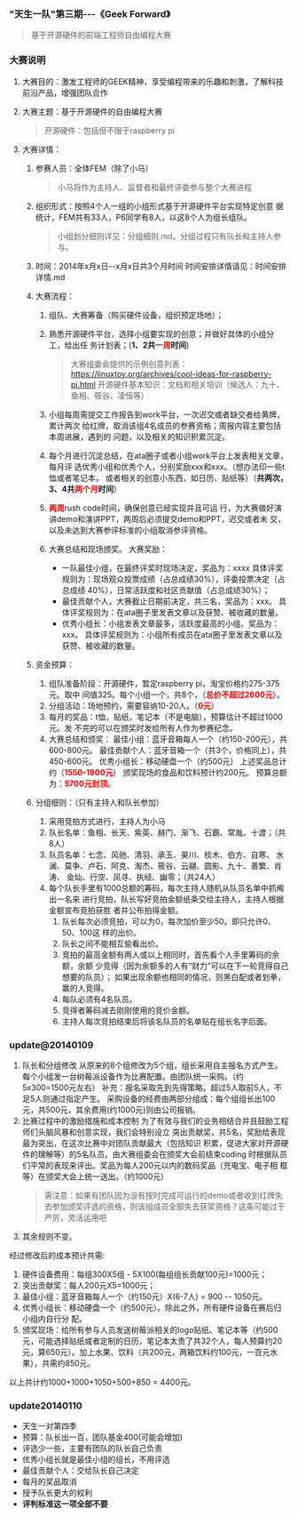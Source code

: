 ### "天生一队"第三期---《Geek Forward》

> 基于开源硬件的前端工程师自由编程大赛

### 大赛说明
1.  大赛目的：激发工程师的GEEK精神，享受编程带来的乐趣和刺激，了解科技前沿产品，增强团队合作
2.  大赛主题：基于开源硬件的自由编程大赛

    > 开源硬件：包括但不限于raspberry pi

3.  大赛详情：
    1.  参赛人员：全体FEM（除了小马）

        > 小马将作为主持人、监督者和最终评委参与整个大赛进程

    2.  组织形式：按照4个人一组的小组形式基于开源硬件平台实现特定创意
        据统计，FEM共有33人，P6同学有8人，以这8个人为组长组队。

        >小组划分细则详见：分组细则.md。分组过程只有队长和主持人参与。

    3.  时间：2014年x月x日--x月x日共3个月时间
        时间安排详情请见：时间安排详情.md

    4.  大赛流程：
        1.  组队、大赛筹备（购买硬件设备，组织预定场地）；
        2.  熟悉开源硬件平台，选择小组要实现的创意；并做好具体的小组分工，给出任
            务计划表；(**1、2共<b style="color:red">一周</b>时间**)
            
            >  大赛组委会提供的示例创意列表：<https://linuxtoy.org/archives/cool-ideas-for-raspberry-pi.html>
            >  开源硬件基本知识：文档和相关培训（候选人：九十、鱼相、筱谷、凌恒等）

        3.  小组每周需提交工作报告到work平台，一次迟交或者缺交者给黄牌，累计两次
            给红牌，取消该组4名成员的参赛资格；周报内容主要包括本周进展，遇到的
            问题，以及相关的知识积累沉淀。
        4.  每个月进行沉淀总结，在ata圈子或者小组work平台上发表相关文章，每月评
            选优秀小组和优秀个人，分别奖励xxx和xxx。（想办法印一些t恤或者笔记本，
            或者相关的创意小东西，如日历、贴纸等）（**共两次，3、4共<b style="color:red">两个月</b>时间**）
        5.  <b style="color:red">两周</b>rush code时间，确保创意已经实现并且可运
            行，为大赛做好演讲demo和演讲PPT，两周后必须提交demo和PPT，迟交或者未
            交，以及未达到大赛参评标准的小组取消参评资格。
        6.  大赛总结和现场颁奖。
            大赛奖励：
              * 一队最佳小组，在最终评奖时现场决定，奖品为：xxxx
                具体评奖规则为：现场观众投票成绩（占总成绩30%），评委投票决定（占总成绩
                40%），日常活跃度和社区贡献值（占总成绩30%）；
              * 最佳贡献个人，大赛截止日期前决定，共三名，奖品为：xxx。
                具体评奖规则为：在ata圈子里发表文章以及获赞、被收藏的数量。
              * 优秀小组长：小组发表文章最多，活跃度最高的小组。奖品为：xxx。
                具体评奖规则为：小组所有成员在ata圈子里发表文章以及获赞、被收藏的数量。
        
    5.  资金预算：
        1.  组队准备阶段：开源硬件，暂定raspberry pi，淘宝价格约275-375元。取中
            间值325。每个小组一个，共8个，（<b style="color:red">总价不超过2600元</b>）。
        2.  分组活动：场地预约，需要容纳10-20人。（<b style="color:red">0元</b>）
        3.  每月的奖品：t恤，贴纸，笔记本（不是电脑），预算估计不超过1000元。发
            不完的可以在颁奖时发给所有人作为参赛纪念。
        4.  大赛总结和颁奖：
              最佳小组：蓝牙音箱每人一个（约150-200元），共600-800元。
              最佳贡献个人：蓝牙音箱一个（共3个，价格同上），共450-600元。
              优秀小组长：移动硬盘一个（约500元）
              上述奖品总计约（<b style="color:red">1550-1900元</b>）
              颁奖现场的食品和饮料预计约200元。
        预算总额为：<b style="color:red">5700元封顶</b>。

    6.  分组细则：（只有主持人和队长参加）
        1.  采用竞拍方式进行，主持人为小马
          1.  队长名单：鱼相、长天、紫英、赫门、渐飞、石霸、常胤、十渡；（共8人）
          2.  队员名单：七念、风驰、清羽、承玉、昊川、棪木、伯方、自寒、
              水澜、莫争、卢石、阿克、淘杰、筱谷、云翮、圆影、九十、善繁、肖涛、
              金灿、行空、凤寻、执经、幽零；（共24人）
        2.  每个队长手里有1000总额的筹码，每次主持人随机从队员名单中抓阄出一名来
            进行竞拍，队长写好竞拍金额纸条交给主持人，主持人根据金额宣布竞拍获胜
            者并公布拍得金额。
            1.  队长每次必须竞拍，可以为0，每次加价至少50。即只允许0、50、100这
                样的出价。
            2.  队长之间不能相互偷看出价。
            3.  竞拍的最高金额有两人或以上相同时，首先看个人手里筹码的余额，余额
                少竞得（因为余额多的人有“财力”可以在下一轮竞得自己想要的队员）；
                如果出现余额也相同的情况，则黑白配或者划拳，赢的人竞得。
            4.  每队必须有4名队员。
            5.  竞得者筹码减去刚刚使用的竞价金额。
            6.  主持人每次竞拍结束后将该名队员的名单贴在组长名字后面。

<p style="display: none">
### 清羽给的意见
需要优化，再强调下技术上的点，颁奖怎么做得好玩，和业务的结合，有哪些好的创意可以用树莓派实现等等。
</p>

### update@20140109
1.  队长和分组修改
    从原来的8个组修改为5个组，组长采用自主报名方式产生。
    每个小组发一台树莓派设备作为比赛配置。由团队统一采购。（约5x300=1500元左右）
    补充：报名采取先到先得策略。超过5人取前5人，不足5人则通过指定产生。
    采购设备的经费由两部分组成：每个组组长出100元，共500元，其余费用(约1000元)则由公司报销。
2.  比赛过程中的激励措施和成本控制
    为了有效与我们的业务相结合并且鼓励工程师们头脑风暴和创意实现，我们会特别设立
    突出贡献奖，共5名，奖励给表现最为突出，在这次比赛中对团队贡献最大（包括知识
    积累，促进大家对开源硬件的理解等）的5名队员。由大赛组委会在颁奖大会前结束coding
    时根据队员们平常的表现来评出。奖品为每人200元以内的数码奖品（充电宝、电子相
    框等）在颁奖大会上统一送出。（约1000元）
	>	需注意：如果有团队因为没有按时完成可运行的demo或者收到红牌失去参加颁奖评选的资格，则该组成员全部失去获奖资格？这条可能过于严厉，灵活运用吧
3.  其余规则不变。


经过修改后的成本预计共需:
  1.  硬件设备费用：每组300X5组 - 5X100(每组组长贡献100元)=1000元；
  2.  突出贡献奖：每人200元X5=1000元；
  3.  最佳小组：蓝牙音箱每人一个（约150元）X(6-7人) = 900 -- 1050元。
  4.  优秀小组长：移动硬盘一个（约500元）。除此之外，所有硬件设备在赛后归小组内自行分
配。
  4.  颁奖现场：给所有参与人员发送树莓派相关的logo贴纸、笔记本等（约500元，可能选择贴纸或者定制的日历，笔记本太贵了共32个人，每人预算约20元，算650元）。加上水果、饮料（共200元，两箱饮料约100元，一百元水果），共需约850元。
      
以上共计约1000+1000+1050+500+850 = 4400元。

### update20140110
* 天生一对第四季
* 预算：队长出一百，团队基金400(可能会增加)
* 评选少一些，主要有团队的队长自己负责
* 优秀小组长就是最佳小组的组长，不用评选
* 最佳贡献个人：交给队长自己决定
* 每月的奖品取消
* 授予队长更大的权利
* **评判标准这一项全部不要**
